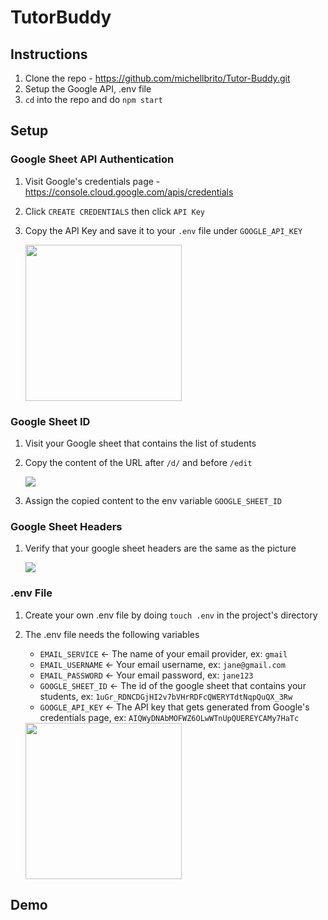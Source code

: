# TutorBuddy

## Instructions

1. Clone the repo - https://github.com/michellbrito/Tutor-Buddy.git
2. Setup the Google API, .env file
3. `cd` into the repo and do `npm start`

## Setup

### Google Sheet API Authentication

1. Visit Google's credentials page - https://console.cloud.google.com/apis/credentials
2. Click `CREATE CREDENTIALS` then click `API Key`
3. Copy the API Key and save it to your `.env` file under `GOOGLE_API_KEY`

    <img src="https://i.imgur.com/VbbT5xO.png" height='250px'>

### Google Sheet ID

1. Visit your Google sheet that contains the list of students
2. Copy the content of the URL after `/d/` and before `/edit`

    <img src="https://i.imgur.com/xfgRMDb.png">

3. Assign the copied content to the env variable `GOOGLE_SHEET_ID`

### Google Sheet Headers

1. Verify that your google sheet headers are the same as the picture

    <img src="https://i.imgur.com/Fd3mtEg.png">

### .env File

1. Create your own .env file by doing `touch .env` in the project's directory
2. The .env file needs the following variables

   - `EMAIL_SERVICE` <- The name of your email provider, ex: `gmail`
   - `EMAIL_USERNAME` <- Your email username, ex: `jane@gmail.com`
   - `EMAIL_PASSWORD` <- Your email password, ex: `jane123`
   - `GOOGLE_SHEET_ID` <- The id of the google sheet that contains your students, ex: `1uGr_RDNCDGjHI2v7bVHrRDFcQWERYTdtNqpQuQX_3Rw`
   - `GOOGLE_API_KEY` <- The API key that gets generated from Google's credentials page, ex: `AIQWyDNAbMOFWZ6OLwWTnUpQUEREYCAMy7HaTc`

    <img src="https://i.imgur.com/LMNlPhD.png" height='250px'>

## Demo
